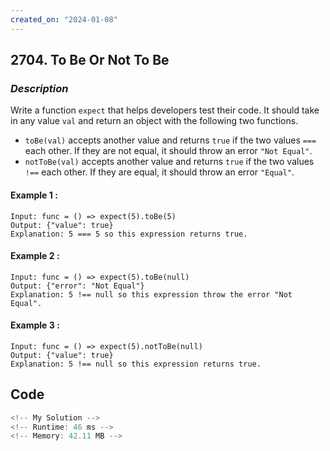 ```yaml
---
created_on: "2024-01-08"
---
```


## 2704. To Be Or Not To Be


### _Description_

Write a function `expect` that helps developers test their code. It should take in any value `val` and return an object with the following two functions.

- `toBe(val)` accepts another value and returns `true` if the two values `===` each other. If they are not equal, it should throw an error  `"Not Equal"`.
- `notToBe(val)` accepts another value and returns `true` if the two values `!==` each other. If they are equal, it should throw an error `"Equal"`.

#### Example 1 :
```
Input: func = () => expect(5).toBe(5)
Output: {"value": true}
Explanation: 5 === 5 so this expression returns true.
```

#### Example 2 :
```
Input: func = () => expect(5).toBe(null)
Output: {"error": "Not Equal"}
Explanation: 5 !== null so this expression throw the error "Not Equal".
```

#### Example 3 :
```
Input: func = () => expect(5).notToBe(null)
Output: {"value": true}
Explanation: 5 !== null so this expression returns true.
```



## Code

```JavaScript
<!-- My Solution -->
<!-- Runtime: 46 ms -->
<!-- Memory: 42.11 MB -->



```
